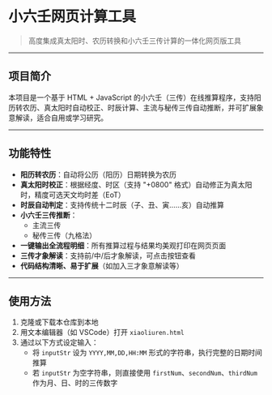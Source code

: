 # 小六壬网页计算工具

> 高度集成真太阳时、农历转换和小六壬三传计算的一体化网页版工具

---

## 项目简介

本项目是一个基于 HTML + JavaScript 的小六壬（三传）在线推算程序，支持阳历转农历、真太阳时自动校正、时辰计算、主流与秘传三传自动推断，并可扩展象意解读，适合自用或学习研究。

---

## 功能特性

- **阳历转农历**：自动将公历（阳历）日期转换为农历  
- **真太阳时校正**：根据经度、时区（支持 "+0800" 格式）自动修正为真太阳时，精度可选天文均时差（EoT）  
- **时辰自动判定**：支持传统十二时辰（子、丑、寅……亥）自动推算  
- **小六壬三传推断**：
  - 主流三传
  - 秘传三传（九格法）
- **一键输出全流程明细**：所有推算过程与结果均美观打印在网页页面
- **三传才象解读**：支持前/中/后才象解读，可点击按钮查看
- **代码结构清晰、易于扩展**（如加入三才象意解读等）

---

## 使用方法

1. 克隆或下载本仓库到本地
2. 用文本编辑器（如 VSCode）打开 `xiaoliuren.html`
3. 通过以下方式设定输入：
   - 将 `inputStr` 设为 `YYYY,MM,DD,HH:MM` 形式的字符串，执行完整的日期时间推算
   - 若 `inputStr` 为空字符串，则直接使用 `firstNum`、`secondNum`、`thirdNum` 作为月、日、时的三传数字
